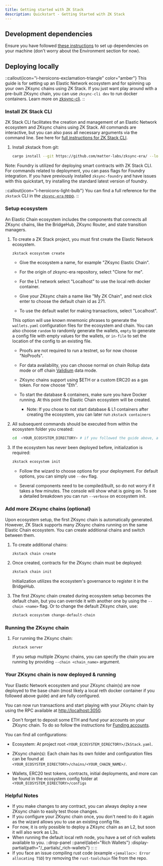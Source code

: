 ```yaml
---
title: Getting started with ZK Stack
description: Quickstart - Getting Started with ZK Stack
---
```


## Development dependencies

Ensure you have followed [these instructions](https://github.com/matter-labs/zksync-era/blob/main/docs/src/guides/setup-dev.md)
to set up dependencies on your machine (don't worry about the Environment section for now).

## Deploying locally

::callout{icon="i-heroicons-exclamation-triangle" color="amber"}
This guide is for setting up an Elastic Network ecosystem and for spinning up your own ZKsync chains
using ZK Stack. If you just want play around with a pre-built ZKsync chain, you can use `zksync-cli dev` to run docker containers.
Learn more on [zksync-cli](/zksync-network/tooling/zksync-cli).
::

### Install ZK Stack CLI

ZK Stack CLI facilitates the creation and management of an Elastic Network ecosystem and ZKsync chains using ZK Stack. All commands are interactive,
but you can also pass all necessary arguments via the command line. See here for [full instructions for ZK Stack CLI](https://github.com/matter-labs/zksync-era/tree/main/zkstack_cli).

1. Install zkstack from git:

    ```bash
    cargo install --git https://github.com/matter-labs/zksync-era/ --locked zkstack --force
    ```

Note: Foundry is utilized for deploying smart contracts with ZK Stack CLI. For commands related to deployment, you can pass flags for Foundry integration.
If you have previously installed `zksync-foundry` and have issues with this quickstart, try installing the standard latest version of foundry.

::callout{icon="i-heroicons-light-bulb"}
You can find a full reference for the `zkstack` CLI in the [`zksync-era` repo](https://github.com/matter-labs/zksync-era/tree/main/zkstack_cli/crates/zkstack).
::

### Setup ecosystem

An Elastic Chain ecosystem includes the components
that connects all ZKsync chains, like the BridgeHub, ZKsync Router, and state transition managers.

1. To create a ZK Stack project, you must first create the Elastic Network ecosystem.

    ```bash
    zkstack ecosystem create
    ```

    - Give the ecosystem a name, for example "ZKsync Elastic Chain".

    - For the origin of zksync-era repository, select "Clone for me".

    - For the L1 network select "Localhost" to use the local reth docker container.

    - Give your ZKsync chain a name like "My ZK Chain", and next click enter to choose the default chain id as 271.

    - To use the default wallet for making transactions, select "Localhost".

    This option will use known mnemonic phrases to generate the `wallets.yaml` configuration files for the ecosystem and chain.
    You can also choose `random` to randomly generate the wallets,
    `empty` to generate a config file with empty values for the wallets,
    or `in-file` to set the location of the config to an existing file.

    - Proofs are not required to run a testnet, so for now choose "NoProofs".

    - For data availability, you can choose normal on chain Rollup data mode or off
    chain [Validium](/zksync-protocol/rollup/data-availability) data mode.

    - ZKsync chains support using $ETH or a custom ERC20 as a gas token. For now choose "Eth".

    - To start the database & containers, make sure you have Docker running. At this point the Elastic Chain ecosystem will be created.

        - Note: If you chose to not start database & L1 containers after creating the ecosystem, you can later run `zkstack containers`

2. All subsequent commands should be executed from within the ecosystem folder you created:

    ```bash
    cd  <YOUR_ECOSYSTEM_DIRECTORY> # if you followed the guide above, and used same ecosystem name, run `cd zksync_elastic_chain`
    ```

3. If the ecosystem has never been deployed before, initialization is required:

    ```bash
    zkstack ecosystem init
    ```

    - Follow the wizard to choose options for your deployment. For default options, you can simply use `--dev` flag.

    - Several components need to be compiled/built, so do not worry if it takes a few minutes.
        The console will show what is going on. To see a detailed breakdown you can run `--verbose` on ecosystem init.

### Add more ZKsync chains (optional)

Upon ecosystem setup, the first ZKsync chain is automatically generated. However, ZK Stack supports many ZKsync
chains running on the same Elastic Chain ecosystem. You can create additional chains and switch between them.

1. To create additional chains:

    ```bash
    zkstack chain create
    ```

2. Once created, contracts for the ZKsync chain must be deployed:

    ```bash
    zkstack chain init
    ```

    Initialization utilizes the ecosystem's governance to register it in the BridgeHub.

3. The first ZKsync chain created during ecosystem setup becomes the default chain, but you can
override it with another one by using the `--chain <name>` flag. Or to change the default ZKsync chain, use:

    ```bash
    zkstack ecosystem change-default-chain
    ```

### Running the ZKsync chain

1. For running the ZKsync chain:

    ```bash
    zkstack server
    ```

    If you setup multiple ZKsync chains, you can specify the chain you are running by providing `--chain <chain_name>` argument.

### Your ZKsync chain is now deployed & running

Your Elastic Network ecosystem and your ZKsync chain(s) are now deployed to the base chain (most likely a local reth docker
container if you followed above guide) and are fully configured.

You can now run transactions and start playing with your ZKsync chain by using the RPC available at <http://localhost:3050>.

- Don't forget to deposit some ETH and fund your accounts on your ZKsync chain. To do so follow the instructions for [Funding accounts](/zk-stack/running/using-a-local-zk-chain#funding-accounts).

You can find all configurations:

- Ecosystem: At project root `<YOUR_ECOSYSTEM_DIRECTORY>/ZkStack.yaml`.

- ZKsync chain(s): Each chain has its own folder and configuration files can be found at `<YOUR_ECOSYSTEM_DIRECTORY>/chains/<YOUR_CHAIN_NAME>/`.

- Wallets, ERC20 test tokens, contracts, initial deployments, and more can be found in the ecosystem config folder at `<YOUR_ECOSYSTEM_DIRECTORY>/configs`

### Helpful Notes

- If you make changes to any contract, you can always deploy a new ZKsync chain to easily test those changes.
- If you configure your ZKsync chain once, you don't need to do it again as the wizard allows you to use an existing config file.
- For now, it is only possible to deploy a ZKsync chain as an L2, but soon it will also work as L3s.
- When running the default local reth node, you have a set of rich wallets available to you.
    ::drop-panel
    ::panel{label="Rich Wallets"}
      :display-partial{path="/_partials/_rich-wallets"}
    ::
    ::
- If you face an issue compiling rust code (example `<jemalloc>: Error allocating TSD`) try removing the `rust-toolchain` file from the repo.
